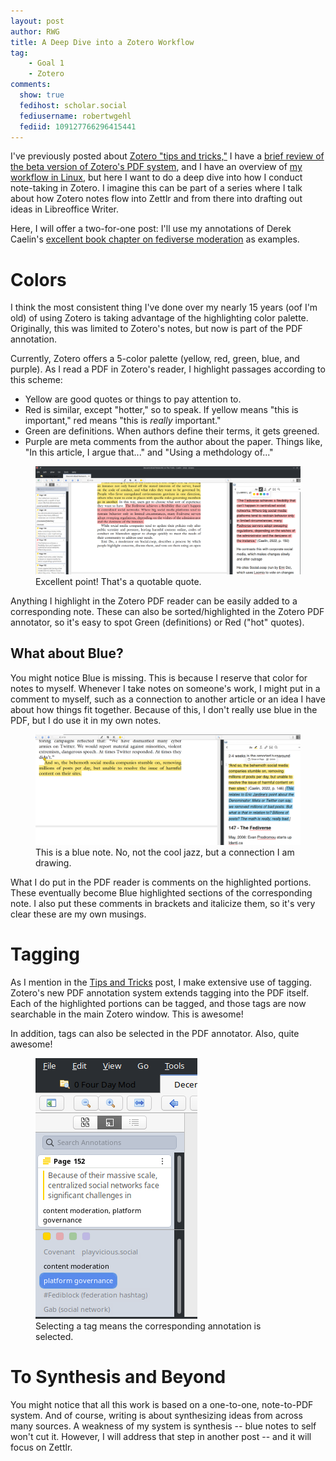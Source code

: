 ```yaml
---
layout: post
author: RWG
title: A Deep Dive into a Zotero Workflow
tag:
    - Goal 1
    - Zotero
comments: 
  show: true
  fedihost: scholar.social
  fediusername: robertwgehl
  fediid: 109127766296415441
---
```


I've previously posted about [Zotero "tips and tricks,"](2020/12/01/Zotero-Tips-and-Tricks.html) I have a [brief review of the beta version of Zotero's PDF system](2021/04/02/ZoteroComments.html), and I have an overview of [my workflow in Linux](2020/12/27/Workflow.html), but here I want to do a deep dive into how I conduct note-taking in Zotero. I imagine this can be part of a series where I talk about how Zotero notes flow into Zettlr and from there into drafting out ideas in Libreoffice Writer.

<!-- more -->

Here, I will offer a two-for-one post: I'll use my annotations of Derek Caelin's [excellent book chapter on fediverse moderation](https://link.springer.com/chapter/10.1007/978-3-030-79072-1_8) as examples.

# Colors
I think the most consistent thing I've done over my nearly 15 years (oof I'm old) of using Zotero is taking advantage of the highlighting color palette. Originally, this was limited to Zotero's notes, but now is part of the PDF annotation.

Currently, Zotero offers a 5-color palette (yellow, red, green, blue, and purple). As I read a PDF in Zotero's reader, I highlight passages according to this scheme:
* Yellow are good quotes or things to pay attention to.
* Red is similar, except "hotter," so to speak. If yellow means "this is important," red means "this is *really* important."
* Green are definitions. When authors define their terms, it gets greened.
* Purple are meta comments from the author about the paper. Things like, "In this article, I argue that..." and "Using a methdology of..."

<figure>
  <img src="/assets/images/caelinQuote1.png" alt="a screenshot of a note being taken in Zotero">
  <figcaption>Excellent point! That's a quotable quote.</figcaption>
</figure>

Anything I highlight in the Zotero PDF reader can be easily added to a corresponding note. These can also be sorted/highlighted in the Zotero PDF annotator, so it's easy to spot Green (definitions) or Red ("hot" quotes).

## What about Blue?
You might notice Blue is missing. This is because I reserve that color for notes to myself. Whenever I take notes on someone's work, I might put in a comment to myself, such as a connection to another article or an idea I have about how things fit together. Because of this, I don't really use blue in the PDF, but I do use it in my own notes.

<figure>
  <img src="/assets/images/bluenote.png" alt="a screenshot of a note being taken in Zotero">
  <figcaption>This is a blue note. No, not the cool jazz, but a connection I am drawing.</figcaption>
</figure>

What I do put in the PDF reader is comments on the highlighted portions. These eventually become Blue highlighted sections of the corresponding note. I also put these comments in brackets and italicize them, so it's very clear these are my own musings.

# Tagging
As I mention in the [Tips and Tricks](2020/12/01/Zotero-Tips-and-Tricks.html) post, I make extensive use of tagging. Zotero's new PDF annotation system extends tagging into the PDF itself. Each of the highlighted portions can be tagged, and those tags are now searchable in the main Zotero window. This is awesome!

In addition, tags can also be selected in the PDF annotator. Also, quite awesome!

<figure>
  <img src="/assets/images/taggedAnnotation.png" alt="a screenshot of a tag being selected in Zotero's PDF reader">
  <figcaption>Selecting a tag means the corresponding annotation is selected.</figcaption>
</figure>

# To Synthesis and Beyond
You might notice that all this work is based on a one-to-one, note-to-PDF system. And of course, writing is about synthesizing ideas from across many sources. A weakness of my system is synthesis -- blue notes to self won't cut it. However, I will address that step in another post -- and it will focus on Zettlr.
